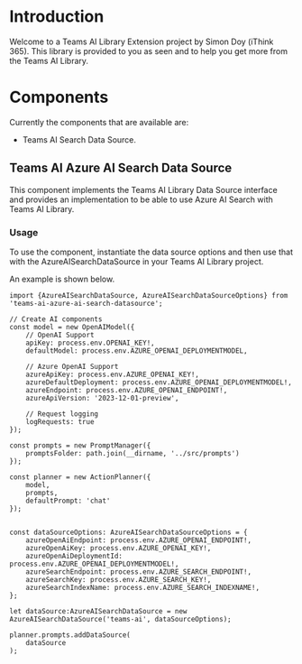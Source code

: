 # Introduction

Welcome to a Teams AI Library Extension project by Simon Doy (iThink 365).
This library is provided to you as seen and to help you get more from the Teams AI Library.

# Components
Currently the components that are available are:
- Teams AI Search Data Source.

## Teams AI Azure AI Search Data Source

This component implements the Teams AI Library Data Source interface and provides an implementation to be able to use Azure AI Search with Teams AI Library.

### Usage

To use the component, instantiate the data source options and then use that with the AzureAISearchDataSource in your Teams AI Library project.

An example is shown below.

```
import {AzureAISearchDataSource, AzureAISearchDataSourceOptions} from 'teams-ai-azure-ai-search-datasource';

// Create AI components
const model = new OpenAIModel({
    // OpenAI Support
    apiKey: process.env.OPENAI_KEY!,
    defaultModel: process.env.AZURE_OPENAI_DEPLOYMENTMODEL,

    // Azure OpenAI Support
    azureApiKey: process.env.AZURE_OPENAI_KEY!,
    azureDefaultDeployment: process.env.AZURE_OPENAI_DEPLOYMENTMODEL!,
    azureEndpoint: process.env.AZURE_OPENAI_ENDPOINT!,
    azureApiVersion: '2023-12-01-preview',

    // Request logging
    logRequests: true
});

const prompts = new PromptManager({
    promptsFolder: path.join(__dirname, '../src/prompts')
});

const planner = new ActionPlanner({
    model,
    prompts,
    defaultPrompt: 'chat'
});


const dataSourceOptions: AzureAISearchDataSourceOptions = {
    azureOpenAiEndpoint: process.env.AZURE_OPENAI_ENDPOINT!,
    azureOpenAiKey: process.env.AZURE_OPENAI_KEY!,
    azureOpenAiDeploymentId: process.env.AZURE_OPENAI_DEPLOYMENTMODEL!,
    azureSearchEndpoint: process.env.AZURE_SEARCH_ENDPOINT!,
    azureSearchKey: process.env.AZURE_SEARCH_KEY!,
    azureSearchIndexName: process.env.AZURE_SEARCH_INDEXNAME!,   
};

let dataSource:AzureAISearchDataSource = new AzureAISearchDataSource('teams-ai', dataSourceOptions);

planner.prompts.addDataSource(
    dataSource
);

```
